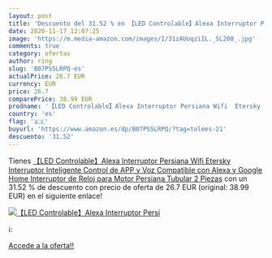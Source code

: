 ```yaml
---
layout: post
title: 'Descuento del 31.52 % en 【LED Controlable】Alexa Interruptor Persi'
date: 2020-11-17 12:07:25
image: 'https://m.media-amazon.com/images/I/31zAUoqziIL._SL200_.jpg'
comments: true
category: ofertas
author: ring
slug: 'B07PS5LRPQ-es'
actualPrice: 26.7 EUR
currency: EUR
price: 26.7
comparePrice: 38.99 EUR
prodname: '【LED Controlable】Alexa Interruptor Persiana Wifi  Etersky Interruptor Inteligente Control de APP y Voz Compatible con Alexa y Google Home Interruptor de Reloj para Motor Persiana Tubular  2 Piezas'
country: 'es'
flag: '🇪🇸'
buyurl: 'https://www.amazon.es/dp/B07PS5LRPQ/?tag=tolees-21'
descuento: '31.52'
---
```


Tienes [【LED Controlable】Alexa Interruptor Persiana Wifi  Etersky Interruptor Inteligente Control de APP y Voz Compatible con Alexa y Google Home Interruptor de Reloj para Motor Persiana Tubular  2 Piezas](https://www.amazon.es/dp/B07PS5LRPQ/?tag=tolees-21) con un 31.52 % de descuento con precio de oferta de 26.7 EUR (original: 38.99 EUR) en el siguiente enlace!

[![【LED Controlable】Alexa Interruptor Persi](https://m.media-amazon.com/images/I/31zAUoqziIL._SL200_.jpg)](https://www.amazon.es/dp/B07PS5LRPQ/?tag=tolees-21)

ℹ️:


[Accede a la oferta!!](https://www.amazon.es/dp/B07PS5LRPQ/?tag=tolees-21)
